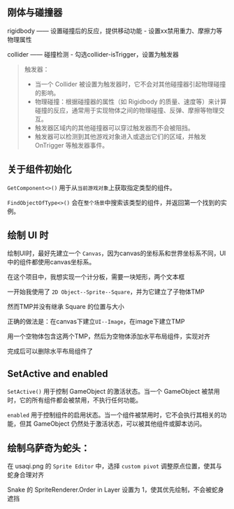 ## 刚体与碰撞器
rigidbody —— 设置碰撞后的反应，提供移动功能 - 设置xx禁用重力、摩擦力等物理属性

collider —— 碰撞检测 - 勾选collider-isTrigger，设置为触发器

>   触发器：
>   * 当一个 Collider 被设置为触发器时，它不会对其他碰撞器引起物理碰撞的影响。
>   * 物理碰撞：根据碰撞器的属性（如 Rigidbody 的质量、速度等）来计算碰撞的反应，通常用于实现物体之间的物理碰撞、反弹、摩擦等物理交互。
>   * 触发器区域内的其他碰撞器可以穿过触发器而不会被阻挡。
>   * 触发器可以检测到其他游戏对象进入或退出它们的区域，并触发 OnTrigger 等触发器事件。


## 关于组件初始化
`GetComponent<>()`      用于从`当前游戏对象`上获取指定类型的组件。

`FindObjectOfType<>()`  会在`整个场景`中搜索该类型的组件，并返回第一个找到的实例。


## 绘制 UI 时
绘制UI时，最好先建立一个 `Canvas`，因为canvas的坐标系和世界坐标系不同，UI 中的组件都使用canvas坐标系。

在这个项目中，我想实现一个计分板，需要一块矩形，两个文本框

一开始我使用了 `2D Object--Sprite--Square`，并为它建立了子物体TMP

然而TMP并没有继承 Square 的位置与大小

正确的做法是：在canvas下建立`UI--Image`，在image下建立TMP

用一个空物体包含这两个TMP，然后为空物体添加水平布局组件，实现对齐

完成后可以删除水平布局组件了


## SetActive and enabled
`SetActive()` 用于控制 GameObject 的激活状态。当一个 GameObject 被禁用时，它的所有组件都会被禁用，不执行任何功能。

`enabled` 用于控制组件的启用状态。当一个组件被禁用时，它不会执行其相关的功能，但其 GameObject 仍然处于激活状态，可以被其他组件或脚本访问。



## 绘制乌萨奇为蛇头：
在 usaqi.png 的 `Sprite Editor` 中，选择 `custom pivot` 调整原点位置，使其与蛇身合理对齐

Snake 的 SpriteRenderer.Order in Layer 设置为 1，使其优先绘制，不会被蛇身遮挡


